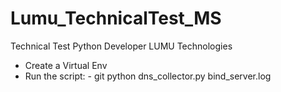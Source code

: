 # Lumu_TechnicalTest_MS
Technical Test Python Developer LUMU Technologies

- Create a Virtual Env
- Run the script: 
        -   git python dns_collector.py bind_server.log